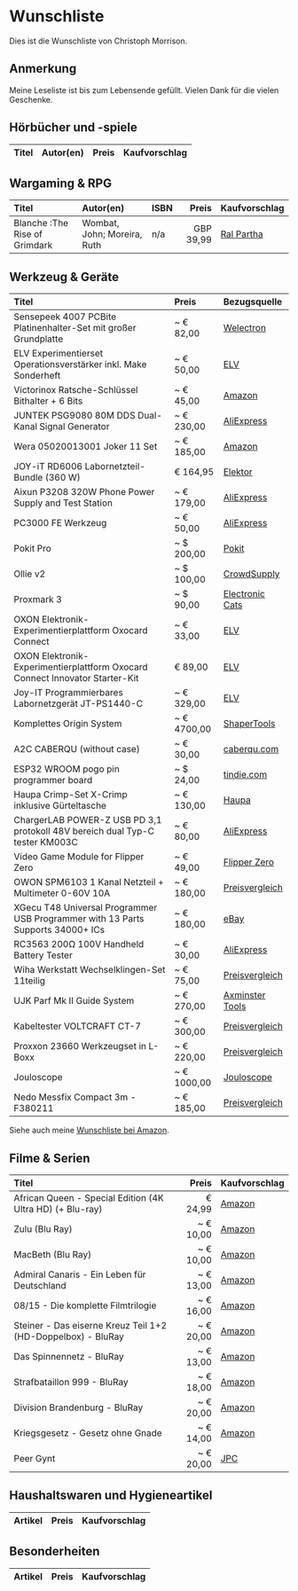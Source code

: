 # Wunschliste
Dies ist die Wunschliste von Christoph Morrison.

## Anmerkung
Meine Leseliste ist bis zum Lebensende gefüllt. Vielen Dank für die vielen Geschenke.

## Hörbücher und -spiele
| Titel                            | Autor(en)        |  Preis  | Kaufvorschlag                                                        |
|:---------------------------------|:-----------------|:-------:|:---------------------------------------------------------------------|

## Wargaming & RPG
| Titel                         | Autor(en)                   | ISBN |     Preis | Kaufvorschlag                                                                                                                                                 |
|:------------------------------|:----------------------------|:-----|----------:|:--------------------------------------------------------------------------------------------------------------------------------------------------------------|
| Blanche :The Rise of Grimdark | Wombat, John; Moreira, Ruth | n/a  | GBP 39,99 | [Ral Partha](https://www.ralparthaeurope.co.uk/shop/wombat-wargames-c-251/john-blanche-c-251_270/blanche-the-rise-of-grimdark-unlimited-preorder-p-4841.html) |


## Werkzeug &amp; Geräte
| Titel                                                                                  | Preis       | Bezugsquelle                                                                                                                                                      |
|:---------------------------------------------------------------------------------------|:------------|:------------------------------------------------------------------------------------------------------------------------------------------------------------------|
| Sensepeek 4007 PCBite Platinenhalter-Set mit großer Grundplatte                        | ~ € 82,00   | [Welectron](https://www.welectron.com/Sensepeek-4007-PCBite-Platinenhalter-Set-mit-grosser-Grundplatte)                                                           |
| ELV Experimentierset Operationsverstärker inkl. Make Sonderheft                        | ~ € 50,00   | [ELV](https://de.elv.com/elv-experimentierset-operationsverstaerker-inkl-make-sonderheft-253005?fs=2091775902&c=1024)                                             |
| Victorinox Ratsche-Schlüssel Bithalter + 6 Bits                                        | ~ € 45,00   | [Amazon](https://www.amazon.de/dp/B000MLUB5G/)                                                                                                                    |
| JUNTEK PSG9080 80M DDS Dual-Kanal  Signal Generator                                    | ~ € 230,00  | [AliExpress](https://de.aliexpress.com/item/1005001848334222.html)                                                                                                |
| Wera 05020013001 Joker 11 Set                                                          | ~ € 185,00  | [Amazon](https://www.amazon.de/dp/B00BT0AYG0/)                                                                                                                    |
| JOY-iT RD6006 Labornetzteil-Bundle (360 W)                                             | € 164,95    | [Elektor](https://www.elektor.de/tools/test-measurement/power-supplies/joy-it-rd6006-dc-power-supply-bundle-360-w?utm_source=MagazineSite&utm_medium=ProductLink) |
| Aixun P3208 320W Phone Power Supply and Test Station                                   | ~ € 179,00  | [AliExpress](https://de.aliexpress.com/item/1005005486135211.html)                                                                                                |
| PC3000 FE Werkzeug                                                                     | ~ € 50,00   | [AliExpress](https://de.aliexpress.com/item/1005003170484456.html)                                                                                                |
| Pokit Pro                                                                              | ~ $ 200,00  | [Pokit](https://shop.pokitmeter.com/products/pokit-pro)                                                                                                           |
| Ollie v2                                                                               | ~ $ 100,00  | [CrowdSupply](https://www.crowdsupply.com/meatpi-electronics/ollie-v2#products)                                                                                   |
| Proxmark 3                                                                             | ~ $ 90,00   | [Electronic Cats](https://electroniccats.com/store/proxmark/)                                                                                                     |
| OXON Elektronik-Experimentierplattform Oxocard Connect                                 | ~ € 33,00   | [ELV](https://de.elv.com/oxon-elektronik-experimentierplattform-oxocard-connect-253844?fs=2883669783&c=785)                                                       |
| OXON Elektronik-Experimentierplattform Oxocard Connect Innovator Starter-Kit           | € 89,00     | [ELV](https://de.elv.com/oxon-elektronik-experimentierplattform-oxocard-connect-innovator-starter-kit-253843)                                                     |
| Joy-IT Programmierbares Labornetzgerät JT-PS1440-C                                     | ~ € 329,00  | [ELV](https://de.elv.com/joy-it-programmierbares-labornetzgeraet-jt-ps1440-c-253737?fs=648063823&c=785)                                                           |
| Komplettes Origin System                                                               | ~ € 4700,00 | [ShaperTools](https://www.shapertools.com/de-de/store/package/origin-packages)                                                                                    |
| A2C CABERQU (without case)                                                             | ~ € 30,00   | [caberqu.com](https://caberqu.com/home/29-40-a2c-caberqu-746052578820.html#/26-case-without_case)                                                                 |
| ESP32 WROOM pogo pin programmer board                                                  | ~ $ 24,00   | [tindie.com](https://www.tindie.com/products/petl/esp32-wroom-pogo-pin-programmer-board/)                                                                         |
| Haupa Crimp-Set X-Crimp inklusive Gürteltasche                                         | ~ € 130,00  | [Haupa](https://www.haupa.com/de/produkte/produktdetails/page/2616/product/211692/])                                                                              |
| ChargerLAB POWER-Z USB PD 3,1 protokoll 48V bereich dual Typ-C tester KM003C           | ~ € 80,00   | [AliExpress](https://de.aliexpress.com/item/1005003762968353.html)                                                                                                |
| Video Game Module for Flipper Zero                                                     | ~ € 49,00   | [Flipper Zero](https://shop.flipperzero.one/products/video-game-module-for-flipper-zero)                                                                          |
| OWON SPM6103 1 Kanal Netzteil + Multimeter 0-60V 10A                                   | ~ € 180,00  | [Preisvergleich](https://www.idealo.de/preisvergleich/Liste/120640326/owon-spm6103.html)                                                                          |
| XGecu T48 Universal Programmer USB Programmer with 13 Parts Supports 34000+ ICs        | ~ € 180,00  | [eBay](https://www.ebay.de/itm/355110179785)                                                                                                                      |
| RC3563 200Ω 100V Handheld Battery Tester                                               | ~ € 30,00   | [AliExpress](https://de.aliexpress.com/item/1005007964237903.html)                                                                                                |
| Wiha Werkstatt Wechselklingen-Set 11teilig                                             | ~ € 75,00   | [Preisvergleich](https://www.idealo.de/preisvergleich/OffersOfProduct/2848461_-kombiklingen-satz-system-6-11-teilig-281b11-wiha.html)                             |
| UJK Parf Mk II Guide System                                                            | ~ € 270,00  | [Axminster Tools](https://www.axminstertools.com/eu/ujk-technology-parf-guide-system-mkii-104779)                                                                 |
| Kabeltester VOLTCRAFT CT-7                                                             | ~ € 300,00  | [Preisvergleich](https://www.idealo.de/preisvergleich/OffersOfProduct/1944552_-ct-7-voltcraft.html)                                                               |
| Proxxon 23660 Werkzeugset in L-Boxx                                                    | ~ € 220,00  | [Preisvergleich](https://www.idealo.de/preisvergleich/OffersOfProduct/6185521_-23660-proxxon.html)                                                                |
| Jouloscope                                                                             | ~ € 1000,00 | [Jouloscope](https://www.joulescope.com/)                                                                                                                         |
| Nedo Messfix Compact 3m - F380211                                                      | ~ € 185,00  | [Preisvergleich](https://www.idealo.de/preisvergleich/OffersOfProduct/200892039_-f-380-211-nedo.html)                                                                                                                     |


Siehe auch meine [Wunschliste bei Amazon](https://www.amazon.de/hz/wishlist/ls/IOE8AWT2OXWS).

## Filme & Serien
| Titel                                                           |     Preis | Kaufvorschlag                                                                     |
|:----------------------------------------------------------------|----------:|:----------------------------------------------------------------------------------|
| African Queen - Special Edition (4K Ultra HD) (+ Blu-ray)       |   € 24,99 | [Amazon](https://www.amazon.de/African-Queen-Special-Ultra-Blu-ray/dp/B0BG76Y655) |
| Zulu (Blu Ray)                                                  | ~ € 10,00 | [Amazon](https://www.amazon.de/gp/product/B00PXJI1O0/)                            | 
| MacBeth (Blu Ray)                                               | ~ € 10,00 | [Amazon](https://www.amazon.de/gp/product/B019K0O56K/)                            | 
| Admiral Canaris - Ein Leben für Deutschland                     | ~ € 13,00 | [Amazon](https://www.amazon.de/dp/B07BZ5F6YC/)                                    |
| 08/15 - Die komplette Filmtrilogie                              | ~ € 16,00 | [Amazon](https://www.amazon.de/dp/B01M2Z2PUC/)                                    |
| Steiner - Das eiserne Kreuz Teil 1+2 (HD-Doppelbox) - BluRay    | ~ € 20,00 | [Amazon](https://www.amazon.de/dp/B01MZGXXJX/)                                    |
| Das Spinnennetz - BluRay                                        | ~ € 13,00 | [Amazon](https://www.amazon.de/dp/B00IK6XLNE/)                                    |
| Strafbataillon 999 - BluRay                                     | ~ € 18,00 | [Amazon](https://www.amazon.de/dp/B08SGDZFK6/)                                    |
| Division Brandenburg - BluRay                                   | ~ € 20,00 | [Amazon](https://www.amazon.de/dp/B08SGLZ89S/)                                    |
| Kriegsgesetz - Gesetz ohne Gnade                                | ~ € 14,00 | [Amazon](https://www.amazon.de/dp/B00G9JOWNW/)                                    |
| Peer Gynt                                                       | ~ € 20,00 | [JPC](https://www.jpc.de/jpcng/movie/detail/-/art/Peer-Gynt/hnum/6123270)         |

## Haushaltswaren und Hygieneartikel
| Artikel                                 |     Preis | Kaufvorschlag                                                                           |
|:----------------------------------------|----------:|:----------------------------------------------------------------------------------------|

## Besonderheiten
| Artikel     |   Preis | Kaufvorschlag                                                               |
|:------------|--------:|:----------------------------------------------------------------------------|